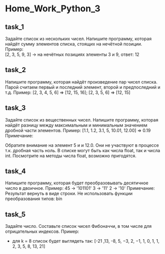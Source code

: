 # Home_Work_Python_3
## task_1
Задайте список из нескольких чисел. Напишите программу, которая найдёт сумму элементов списка, стоящих на нечётной позиции.
Пример:    
[2, 3, 5, 9, 3] -> на нечётных позициях элементы 3 и 9, ответ: 12
## task_2
Напишите программу, которая найдёт произведение пар чисел списка. Парой считаем первый и последний элемент, второй и предпоследний и т.д.
Пример:
[2, 3, 4, 5, 6] => [12, 15, 16];
[2, 3, 5, 6] => [12, 15]
## task_3
Задайте список из вещественных чисел. Напишите программу, которая найдёт разницу между максимальным и минимальным значением дробной части элементов.
Пример:
[1.1, 1.2, 3.1, 5, 10.01, 12.00] => 0.19
Примечание:

Обратите внимание на элемент 5 и и 12.0. Они не участвуют в процессе т.к. дробная часть ноль.
В списке могут быть как числа float, так и числа int.
Посмотрите на методы числа float, возможно пригодятся.
## task_4
Напишите программу, которая будет преобразовывать десятичное число в двоичное.
Пример:
45 -> '101101'
3 -> '11'
2 -> '10'
Примечание: Результат вернуть в виде строки. Не использовать функции преобразования типов: bin

## task_5
Задайте число. Составьте список чисел Фибоначчи, в том числе для отрицательных индексов.
Пример:
- для k = 8 список будет выглядеть так: [-21 ,13, -8, 5, −3, 2, −1, 1, 0, 1, 1, 2, 3, 5, 8, 13, 21]